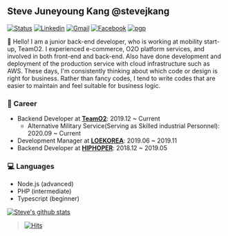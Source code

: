 ## Steve Juneyoung Kang @stevejkang

[![Status](https://img.shields.io/badge/status-employed%20-brightgreen.svg)](https://github.com/stevejkang)
[![Linkedin](https://img.shields.io/badge/-iam--stevejkang-blue?style=flat&logo=Linkedin&logoColor=white&link=https://www.linkedin.com/in/iam-stevejkang/)](https://www.linkedin.com/in/iam-stevejkang/)
[![Gmail](https://img.shields.io/badge/-iam@juneyoung.io-d14836?style=flat&logo=Gmail&logoColor=white&link=mailto:iam@juneyoung.io)](mailto:iam@juneyoung.io)
[![Facebook](https://img.shields.io/badge/-stevejkang-1877f2?style=flat&logo=facebook&logoColor=white&link=https://www.facebook.com/stevejkang)](https://www.facebook.com/stevejkang)
[![pgp](https://img.shields.io/keybase/pgp/stevejkang?style=flat&labelColor=313131&color=313131)](https://keybase.io/stevejkang/pgp_keys.asc)

👋 Hello! I am a junior back-end developer, who is working at mobility start-up, TeamO2. I experienced e-commerce, O2O platform services, and involved in both front-end and back-end. Also have done development and deployment of the production service with cloud infrastructure such as AWS. These days, I'm consistently thinking about which code or design is right for business. Rather than fancy codes, I tend to write codes that are easier to maintain and feel suitable for business logic.

### 💼 Career
- Backend Developer at [**TeamO2**](https://carmore.kr/): 2019.12 ~ Current
  - Alternative Military Service(Serving as Skilled industrial Personnel): 2020.09 ~ Current
- Development Manager at [**LOEKOREA**](http://loekorea.com/): 2019.06 ~ 2019.11
- Backend Developer at [**HIPHOPER**](https://www.hiphoper.com/): 2018.12 ~ 2019.05

### 💻 Languages
- Node.js (advanced)
- PHP (intermediate)
- Typescript (beginner)

[![Steve's github stats](https://github-readme-stats.vercel.app/api?username=stevejkang&show_icons=true&title_color=fff&icon_color=79ff97&text_color=9f9f9f&bg_color=151515)](https://github.com/stevejkang)

> [![Hits](https://hits.seeyoufarm.com/api/count/incr/badge.svg?url=https%3A%2F%2Fgithub.com%2Fstevejkang%2Fstevejkang)](https://github.com/stevejkang/stevejkang)

